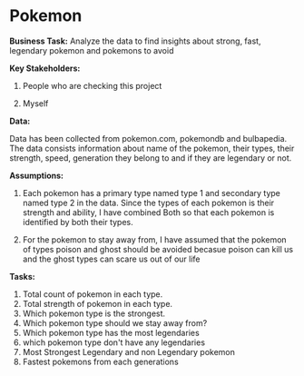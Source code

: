 # Pokemon

**Business Task:** 
Analyze the data to find insights about strong, fast, legendary pokemon and pokemons to avoid

**Key Stakeholders:**

1. People who are checking this project

2. Myself

**Data:** 

Data has been collected from pokemon.com, pokemondb and bulbapedia.
The data consists information about name of the pokemon, their types, 
their strength, speed, generation they belong to and if they are legendary or not.

**Assumptions:**

1. Each pokemon has a primary type named type 1 and secondary type named type 2 in the data.
Since the types of each pokemon is their strength and ability, I have combined Both so that each pokemon is identified by both their types.

2. For the pokemon to stay away from, I have assumed that the pokemon of types poison and ghost should be avoided becasue 
poison can kill us and the ghost types can scare us out of our life

**Tasks:**

1. Total count of pokemon in each type.
2. Total strength of pokemon in each type.
3. Which pokemon type is the strongest.
4. Which pokemon type should we stay away from?
5. Which pokemon type has the most legendaries
6. which pokemon type don't have any legendaries
7. Most Strongest Legendary and non Legendary pokemon
8. Fastest pokemons from each generations
